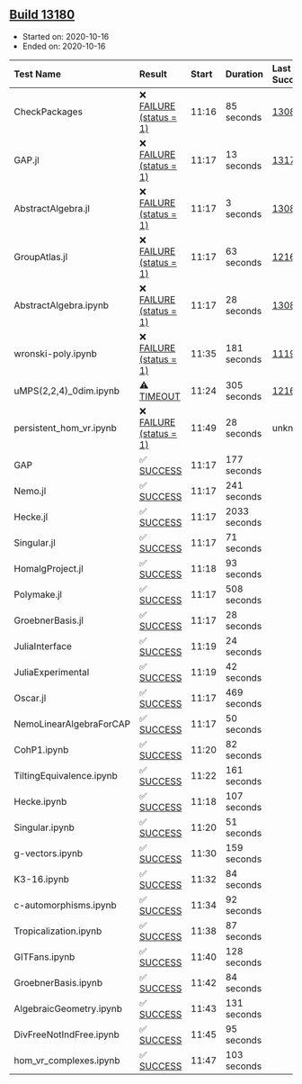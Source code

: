 ## [Build 13180](https://oscarci.mathematik.uni-kl.de/job/oscar/13180/)

* Started on: 2020-10-16
* Ended on: 2020-10-16

| Test Name    | Result | Start | Duration | Last Success | First Failure |
|:-------------|:-------|:------|:---------|:-------------|:--------------|
| CheckPackages | ❌ [FAILURE (status = 1)](https://oscarci.mathematik.uni-kl.de/job/oscar/13180/artifact/logs/build-13180/CheckPackages.log) | 11:16 | 85 seconds | [13085](https://oscarci.mathematik.uni-kl.de/job/oscar/13085/) | [13086](https://oscarci.mathematik.uni-kl.de/job/oscar/13086/) |
| GAP.jl | ❌ [FAILURE (status = 1)](https://oscarci.mathematik.uni-kl.de/job/oscar/13180/artifact/logs/build-13180/GAP.jl.log) | 11:17 | 13 seconds | [13179](https://oscarci.mathematik.uni-kl.de/job/oscar/13179/) | [13180](https://oscarci.mathematik.uni-kl.de/job/oscar/13180/) |
| AbstractAlgebra.jl | ❌ [FAILURE (status = 1)](https://oscarci.mathematik.uni-kl.de/job/oscar/13180/artifact/logs/build-13180/AbstractAlgebra.jl.log) | 11:17 | 3 seconds | [13085](https://oscarci.mathematik.uni-kl.de/job/oscar/13085/) | [13086](https://oscarci.mathematik.uni-kl.de/job/oscar/13086/) |
| GroupAtlas.jl | ❌ [FAILURE (status = 1)](https://oscarci.mathematik.uni-kl.de/job/oscar/13180/artifact/logs/build-13180/GroupAtlas.jl.log) | 11:17 | 63 seconds | [12167](https://oscarci.mathematik.uni-kl.de/job/oscar/12167/) | [12168](https://oscarci.mathematik.uni-kl.de/job/oscar/12168/) |
| AbstractAlgebra.ipynb | ❌ [FAILURE (status = 1)](https://oscarci.mathematik.uni-kl.de/job/oscar/13180/artifact/logs/build-13180/AbstractAlgebra.ipynb.log) | 11:17 | 28 seconds | [13085](https://oscarci.mathematik.uni-kl.de/job/oscar/13085/) | [13086](https://oscarci.mathematik.uni-kl.de/job/oscar/13086/) |
| wronski-poly.ipynb | ❌ [FAILURE (status = 1)](https://oscarci.mathematik.uni-kl.de/job/oscar/13180/artifact/logs/build-13180/wronski-poly.ipynb.log) | 11:35 | 181 seconds | [11192](https://oscarci.mathematik.uni-kl.de/job/oscar/11192/) | [11193](https://oscarci.mathematik.uni-kl.de/job/oscar/11193/) |
| uMPS(2,2,4)_0dim.ipynb | ⚠ [TIMEOUT](https://oscarci.mathematik.uni-kl.de/job/oscar/13180/artifact/logs/build-13180/uMPS-2-2-4-_0dim.ipynb.log) | 11:24 | 305 seconds | [12167](https://oscarci.mathematik.uni-kl.de/job/oscar/12167/) | [12168](https://oscarci.mathematik.uni-kl.de/job/oscar/12168/) |
| persistent_hom_vr.ipynb | ❌ [FAILURE (status = 1)](https://oscarci.mathematik.uni-kl.de/job/oscar/13180/artifact/logs/build-13180/persistent_hom_vr.ipynb.log) | 11:49 | 28 seconds | unknown | unknown |
| GAP | ✅ [SUCCESS](https://oscarci.mathematik.uni-kl.de/job/oscar/13180/artifact/logs/build-13180/GAP.log) | 11:17 | 177 seconds |  |  |
| Nemo.jl | ✅ [SUCCESS](https://oscarci.mathematik.uni-kl.de/job/oscar/13180/artifact/logs/build-13180/Nemo.jl.log) | 11:17 | 241 seconds |  |  |
| Hecke.jl | ✅ [SUCCESS](https://oscarci.mathematik.uni-kl.de/job/oscar/13180/artifact/logs/build-13180/Hecke.jl.log) | 11:17 | 2033 seconds |  |  |
| Singular.jl | ✅ [SUCCESS](https://oscarci.mathematik.uni-kl.de/job/oscar/13180/artifact/logs/build-13180/Singular.jl.log) | 11:17 | 71 seconds |  |  |
| HomalgProject.jl | ✅ [SUCCESS](https://oscarci.mathematik.uni-kl.de/job/oscar/13180/artifact/logs/build-13180/HomalgProject.jl.log) | 11:18 | 93 seconds |  |  |
| Polymake.jl | ✅ [SUCCESS](https://oscarci.mathematik.uni-kl.de/job/oscar/13180/artifact/logs/build-13180/Polymake.jl.log) | 11:17 | 508 seconds |  |  |
| GroebnerBasis.jl | ✅ [SUCCESS](https://oscarci.mathematik.uni-kl.de/job/oscar/13180/artifact/logs/build-13180/GroebnerBasis.jl.log) | 11:17 | 28 seconds |  |  |
| JuliaInterface | ✅ [SUCCESS](https://oscarci.mathematik.uni-kl.de/job/oscar/13180/artifact/logs/build-13180/JuliaInterface.log) | 11:19 | 24 seconds |  |  |
| JuliaExperimental | ✅ [SUCCESS](https://oscarci.mathematik.uni-kl.de/job/oscar/13180/artifact/logs/build-13180/JuliaExperimental.log) | 11:19 | 42 seconds |  |  |
| Oscar.jl | ✅ [SUCCESS](https://oscarci.mathematik.uni-kl.de/job/oscar/13180/artifact/logs/build-13180/Oscar.jl.log) | 11:17 | 469 seconds |  |  |
| NemoLinearAlgebraForCAP | ✅ [SUCCESS](https://oscarci.mathematik.uni-kl.de/job/oscar/13180/artifact/logs/build-13180/NemoLinearAlgebraForCAP.log) | 11:17 | 50 seconds |  |  |
| CohP1.ipynb | ✅ [SUCCESS](https://oscarci.mathematik.uni-kl.de/job/oscar/13180/artifact/logs/build-13180/CohP1.ipynb.log) | 11:20 | 82 seconds |  |  |
| TiltingEquivalence.ipynb | ✅ [SUCCESS](https://oscarci.mathematik.uni-kl.de/job/oscar/13180/artifact/logs/build-13180/TiltingEquivalence.ipynb.log) | 11:22 | 161 seconds |  |  |
| Hecke.ipynb | ✅ [SUCCESS](https://oscarci.mathematik.uni-kl.de/job/oscar/13180/artifact/logs/build-13180/Hecke.ipynb.log) | 11:18 | 107 seconds |  |  |
| Singular.ipynb | ✅ [SUCCESS](https://oscarci.mathematik.uni-kl.de/job/oscar/13180/artifact/logs/build-13180/Singular.ipynb.log) | 11:20 | 51 seconds |  |  |
| g-vectors.ipynb | ✅ [SUCCESS](https://oscarci.mathematik.uni-kl.de/job/oscar/13180/artifact/logs/build-13180/g-vectors.ipynb.log) | 11:30 | 159 seconds |  |  |
| K3-16.ipynb | ✅ [SUCCESS](https://oscarci.mathematik.uni-kl.de/job/oscar/13180/artifact/logs/build-13180/K3-16.ipynb.log) | 11:32 | 84 seconds |  |  |
| c-automorphisms.ipynb | ✅ [SUCCESS](https://oscarci.mathematik.uni-kl.de/job/oscar/13180/artifact/logs/build-13180/c-automorphisms.ipynb.log) | 11:34 | 92 seconds |  |  |
| Tropicalization.ipynb | ✅ [SUCCESS](https://oscarci.mathematik.uni-kl.de/job/oscar/13180/artifact/logs/build-13180/Tropicalization.ipynb.log) | 11:38 | 87 seconds |  |  |
| GITFans.ipynb | ✅ [SUCCESS](https://oscarci.mathematik.uni-kl.de/job/oscar/13180/artifact/logs/build-13180/GITFans.ipynb.log) | 11:40 | 128 seconds |  |  |
| GroebnerBasis.ipynb | ✅ [SUCCESS](https://oscarci.mathematik.uni-kl.de/job/oscar/13180/artifact/logs/build-13180/GroebnerBasis.ipynb.log) | 11:42 | 84 seconds |  |  |
| AlgebraicGeometry.ipynb | ✅ [SUCCESS](https://oscarci.mathematik.uni-kl.de/job/oscar/13180/artifact/logs/build-13180/AlgebraicGeometry.ipynb.log) | 11:43 | 131 seconds |  |  |
| DivFreeNotIndFree.ipynb | ✅ [SUCCESS](https://oscarci.mathematik.uni-kl.de/job/oscar/13180/artifact/logs/build-13180/DivFreeNotIndFree.ipynb.log) | 11:45 | 95 seconds |  |  |
| hom_vr_complexes.ipynb | ✅ [SUCCESS](https://oscarci.mathematik.uni-kl.de/job/oscar/13180/artifact/logs/build-13180/hom_vr_complexes.ipynb.log) | 11:47 | 103 seconds |  |  |
